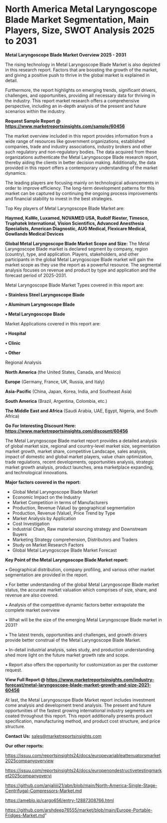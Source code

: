 # North America Metal Laryngoscope Blade Market Segmentation, Main Players, Size, SWOT Analysis 2025 to 2031

<Strong> Metal Laryngoscope Blade Market Overview 2025 - 2031</strong>

The rising technology in Metal Laryngoscope Blade Market is also depicted in this research report. Factors that are boosting the growth of the market, and giving a positive push to thrive in the global market is explained in detail.

Furthermore, the report highlights on emerging trends, significant drivers, challenges, and opportunities, providing all necessary data for thriving in the industry. This report market research offers a comprehensive perspective, including an in-depth analysis of the present and future scenarios within the industry.

<strong>Request Sample Report @ <a href=https://www.marketreportsinsights.com/sample/60456>https://www.marketreportsinsights.com/sample/60456</a></strong>

The market overview included in this report provides information from a wide range of resources like government organizations, established companies, trade and industry associations, industry brokers and other such regulatory and non-regulatory bodies. The data acquired from these organizations authenticate the Metal Laryngoscope Blade research report, thereby aiding the clients in better decision making. Additionally, the data provided in this report offers a contemporary understanding of the market dynamics.

The leading players are focusing mainly on technological advancements in order to improve efficiency. The long-term development patterns for this market can be captured by continuing the ongoing process improvements and financial stability to invest in the best strategies.

Top Key players of Metal Laryngoscope Blade Market are:

<strong>Haymed, KaWe, Luxamed, NOVAMED USA, Rudolf Riester, Timesco, Truphatek International, Vision Scientifics, Advanced Anesthesia Specialists, American Diagnostic, AUG Medical, Flexicare Medical, Gowllands Medical Devices</strong>

<strong><b>Global Metal Laryngoscope Blade Market Scope and Size:</b></strong>
The Metal Laryngoscope Blade market is declared segment by company, region (country), type, and application. Players, stakeholders, and other participants in the global Metal Laryngoscope Blade market will gain the market scope as they use the report as a powerful resource. The segmental analysis focuses on revenue and product by type and application and the forecast period of 2025-2031.

Metal Laryngoscope Blade Market Types covered in this report are:

<strong>• Stainless Steel Laryngoscope Blade

• Aluminum Laryngoscope Blade

• Metal Laryngoscope Blade</strong>

Market Applications covered in this report are:

<strong>• Hospital

• Clinic

• Other</strong> 

Regional Analysis

<strong>North America</strong> (the United States, Canada, and Mexico)

<strong>Europe</strong> (Germany, France, UK, Russia, and Italy)

<strong>Asia-Pacific</strong> (China, Japan, Korea, India, and Southeast Asia)

<strong>South America</strong> (Brazil, Argentina, Colombia, etc.)

<strong>The Middle East and Africa</strong> (Saudi Arabia, UAE, Egypt, Nigeria, and South Africa)

<strong>Go For Interesting Discount Here: <a href=https://www.marketreportsinsights.com/discount/60456>https://www.marketreportsinsights.com/discount/60456</a></strong>

The Metal Laryngoscope Blade market report provides a detailed analysis of global market size, regional and country-level market size, segmentation market growth, market share, competitive Landscape, sales analysis, impact of domestic and global market players, value chain optimization, trade regulations, recent developments, opportunities analysis, strategic market growth analysis, product launches, area marketplace expanding, and technological innovations.

<strong><b>Major factors covered in the report:</b></strong>
<ul>
  <li>Global Metal Laryngoscope Blade Market </li>
  <li>Economic Impact on the Industry</li>
  <li>Market Competition in terms of Manufacturers</li>
  <li>Production, Revenue (Value) by geographical segmentation</li>
  <li>Production, Revenue (Value), Price Trend by Type</li>
  <li>Market Analysis by Application</li>
  <li>Cost Investigation</li>
  <li>Industrial Chain, Raw material sourcing strategy and Downstream Buyers</li>
  <li>Marketing Strategy comprehension, Distributors and Traders</li>
  <li>Study on Market Research Factors</li>
  <li>Global Metal Laryngoscope Blade Market Forecast</li>
</ul>

<strong><b>Key Point of the Metal Laryngoscope Blade Market report:</b></strong>

• Geographical distribution, company profiling, and various other market segmentation are provided in the report.

• For better understanding of the global Metal Laryngoscope Blade market status, the accurate market valuation which comprises of size, share, and revenue are also covered.

• Analysis of the competitive dynamic factors better extrapolate the complete market overview

• What will be the size of the emerging Metal Laryngoscope Blade market in 2031?

• The latest trends, opportunities and challenges, and growth drivers provide better construal of the Metal Laryngoscope Blade Market.

• In-detail industrial analysis, sales study, and production understanding shed more light on the future market growth rate and scope.

• Report also offers the opportunity for customization as per the customer request.

<strong><b>View Full Report @ <a href=https://www.marketreportsinsights.com/industry-forecast/metal-laryngoscope-blade-market-growth-and-size-2021-60456>https://www.marketreportsinsights.com/industry-forecast/metal-laryngoscope-blade-market-growth-and-size-2021-60456</a></b></strong>


At last, the Metal Laryngoscope Blade Market report includes investment come analysis and development trend analysis. The present and future opportunities of the fastest growing international industry segments are coated throughout this report. This report additionally presents product specification, manufacturing method, and product cost structure, and price structure.

<strong>Contact Us:</strong>
sales@marketreportsinsights.com

<strong>Our other reports:</strong>

<a href=https://issuu.com/reportsinsights24/docs/europevariableattenuatorsmarket2025companyoverview>https://issuu.com/reportsinsights24/docs/europevariableattenuatorsmarket2025companyoverview</a>

<a href=https://issuu.com/reportsinsights24/docs/europenondestructivetestingmarket2025companyovervi>https://issuu.com/reportsinsights24/docs/europenondestructivetestingmarket2025companyovervi</a>

<a href=https://github.com/anjaliiii21/abn/blob/main/North-America-Single-Stage-Centrifugal-Compressors-Market.md>https://github.com/anjaliiii21/abn/blob/main/North-America-Single-Stage-Centrifugal-Compressors-Market.md</a>

<a href=https://ameblo.jp/cargo656/entry-12887308766.html>https://ameblo.jp/cargo656/entry-12887308766.html</a>

<a href=https://github.com/arshdeep76555/market/blob/main/Europe-Portable-Fridges-Market.md>https://github.com/arshdeep76555/market/blob/main/Europe-Portable-Fridges-Market.md</a>"
